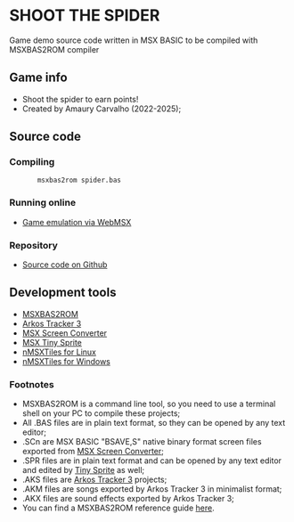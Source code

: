 # SHOOT THE SPIDER
Game demo source code written in MSX BASIC to be compiled with MSXBAS2ROM compiler

## Game info

* Shoot the spider to earn points!
* Created by Amaury Carvalho (2022-2025);

## Source code

### Compiling

````
       msxbas2rom spider.bas
````

### Running online

* [Game emulation via WebMSX](http://webmsx.org/?rom=https://raw.githubusercontent.com/amaurycarvalho/msxbasic/main/Spider/spider.rom)

### Repository

* [Source code on Github](https://github.com/amaurycarvalho/msxbasic/Spider)

## Development tools

* [MSXBAS2ROM](https://github.com/amaurycarvalho/msxbas2rom/)
* [Arkos Tracker 3](https://julien-nevo.com/at3test/index.php/download/)
* [MSX Screen Converter](https://msx.jannone.org/conv/)
* [MSX Tiny Sprite](https://msx.jannone.org/tinysprite/tinysprite.html)
* [nMSXTiles for Linux](https://launchpad.net/nmsxtiles)
* [nMSXTiles for Windows](https://github.com/pipagerardo/nMSXtiles)

### Footnotes

* MSXBAS2ROM is a command line tool, so you need to use a terminal shell on your PC to compile these projects;
* All .BAS files are in plain text format, so they can be opened by any text editor;
* .SCn are MSX BASIC "BSAVE,S" native binary format screen files exported from [MSX Screen Converter](https://msx.jannone.org/conv/);
* .SPR files are in plain text format and can be opened by any text editor and edited by [Tiny Sprite](https://msx.jannone.org/tinysprite/tinysprite.html) as well;
* .AKS files are [Arkos Tracker 3](https://julien-nevo.com/at3test/index.php/download/) projects;
* .AKM files are songs exported by Arkos Tracker 3 in minimalist format;
* .AKX files are sound effects exported by Arkos Tracker 3;
* You can find a MSXBAS2ROM reference guide [here](https://github.com/amaurycarvalho/msxbas2rom/wiki).


